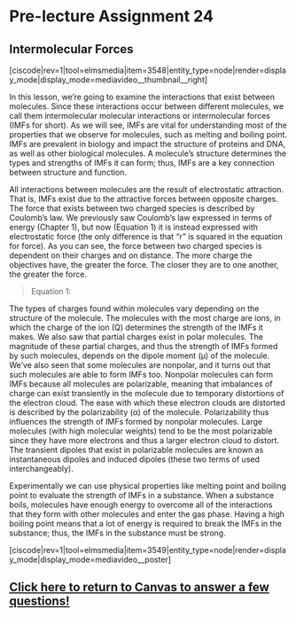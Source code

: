 <div style="float:right;margin:auto"><ebook-button title="Electrostatic Interactions" link="https://genchem.science.psu.edu/11-2-electrostatic-interactions"></ebook-button></div>



<div style="float:right;margin:auto"><ebook-button title="States of Matter" link="https://genchem.science.psu.edu/11-1-states-matter"></ebook-button></div>


# Pre-lecture Assignment 24

## Intermolecular Forces

[ciscode|rev=1|tool=elmsmedia|item=3548|entity_type=node|render=display_mode|display_mode=mediavideo__thumbnail__right]

In this lesson, we’re going to examine the interactions that exist between molecules. Since these interactions occur between different molecules, we call them intermolecular molecular interactions or intermolecular forces (IMFs for short). As we will see, IMFs are vital for understanding most of the properties that we observe for molecules, such as melting and boiling point. IMFs are prevalent in biology and impact the structure of proteins and DNA, as well as other biological molecules.  A molecule’s structure determines the types and strengths of IMFs it can form; thus, IMFs are a key connection between structure and function. 

All interactions between molecules are the result of electrostatic attraction. That is, IMFs exist due to the attractive forces between opposite charges. The force that exists between two charged species is described by Coulomb’s law. We previously saw Coulomb’s law expressed in terms of energy (Chapter 1), but now (Equation 1) it is instead expressed with electrostatic force (the only difference is that “r” is squared in the equation for force). As you can see, the force between two charged species is dependent on their charges and on distance. The more charge the objectives have, the greater the force. The closer they are to one another, the greater the force. 

> Equation 1: 

The types of charges found within molecules vary depending on the structure of the molecule. The molecules with the most charge are ions, in which the charge of the ion (Q) determines the strength of the IMFs it makes. We also saw that partial charges exist in polar molecules. The magnitude of these partial charges, and thus the strength of IMFs formed by such molecules, depends on the dipole moment (μ) of the molecule. We’ve also seen that some molecules are nonpolar, and it turns out that such molecules are able to form IMFs too. Nonpolar molecules can form IMFs because all molecules are polarizable, meaning that imbalances of charge can exist transiently in the molecule due to temporary distortions of the electron cloud. The ease with which these electron clouds are distorted is described by the polarizability (α) of the molecule. Polarizability thus influences the strength of IMFs formed by nonpolar molecules. Large molecules (with high molecular weights) tend to be the most polarizable since they have more electrons and thus a larger electron cloud to distort. The transient dipoles that exist in polarizable molecules are known as instantaneous dipoles and induced dipoles (these two terms of used interchangeably). 

Experimentally we can use physical properties like melting point and boiling point to evaluate the strength of IMFs in a substance. When a substance boils, molecules have enough energy to overcome all of the interactions that they form with other molecules and enter the gas phase. Having a high boiling point means that a lot of energy is required to break the IMFs in the substance; thus, the IMFs in the substance must be strong. 


[ciscode|rev=1|tool=elmsmedia|item=3549|entity_type=node|render=display_mode|display_mode=mediavideo__poster]


## [Click here to return to Canvas to answer a few questions!](https://psu.instructure.com/courses/1881362/quizzes/3332281)



